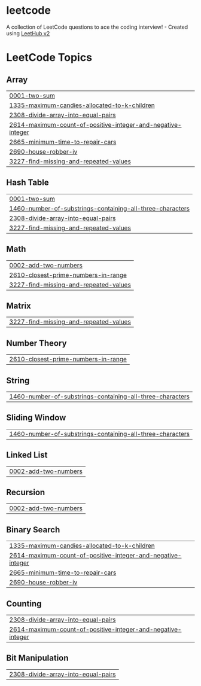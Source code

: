 # leetcode
A collection of LeetCode questions to ace the coding interview! - Created using [LeetHub v2](https://github.com/arunbhardwaj/LeetHub-2.0)

<!---LeetCode Topics Start-->
# LeetCode Topics
## Array
|  |
| ------- |
| [0001-two-sum](https://github.com/HaTToek/leetcode/tree/master/0001-two-sum) |
| [1335-maximum-candies-allocated-to-k-children](https://github.com/HaTToek/leetcode/tree/master/1335-maximum-candies-allocated-to-k-children) |
| [2308-divide-array-into-equal-pairs](https://github.com/HaTToek/leetcode/tree/master/2308-divide-array-into-equal-pairs) |
| [2614-maximum-count-of-positive-integer-and-negative-integer](https://github.com/HaTToek/leetcode/tree/master/2614-maximum-count-of-positive-integer-and-negative-integer) |
| [2665-minimum-time-to-repair-cars](https://github.com/HaTToek/leetcode/tree/master/2665-minimum-time-to-repair-cars) |
| [2690-house-robber-iv](https://github.com/HaTToek/leetcode/tree/master/2690-house-robber-iv) |
| [3227-find-missing-and-repeated-values](https://github.com/HaTToek/leetcode/tree/master/3227-find-missing-and-repeated-values) |
## Hash Table
|  |
| ------- |
| [0001-two-sum](https://github.com/HaTToek/leetcode/tree/master/0001-two-sum) |
| [1460-number-of-substrings-containing-all-three-characters](https://github.com/HaTToek/leetcode/tree/master/1460-number-of-substrings-containing-all-three-characters) |
| [2308-divide-array-into-equal-pairs](https://github.com/HaTToek/leetcode/tree/master/2308-divide-array-into-equal-pairs) |
| [3227-find-missing-and-repeated-values](https://github.com/HaTToek/leetcode/tree/master/3227-find-missing-and-repeated-values) |
## Math
|  |
| ------- |
| [0002-add-two-numbers](https://github.com/HaTToek/leetcode/tree/master/0002-add-two-numbers) |
| [2610-closest-prime-numbers-in-range](https://github.com/HaTToek/leetcode/tree/master/2610-closest-prime-numbers-in-range) |
| [3227-find-missing-and-repeated-values](https://github.com/HaTToek/leetcode/tree/master/3227-find-missing-and-repeated-values) |
## Matrix
|  |
| ------- |
| [3227-find-missing-and-repeated-values](https://github.com/HaTToek/leetcode/tree/master/3227-find-missing-and-repeated-values) |
## Number Theory
|  |
| ------- |
| [2610-closest-prime-numbers-in-range](https://github.com/HaTToek/leetcode/tree/master/2610-closest-prime-numbers-in-range) |
## String
|  |
| ------- |
| [1460-number-of-substrings-containing-all-three-characters](https://github.com/HaTToek/leetcode/tree/master/1460-number-of-substrings-containing-all-three-characters) |
## Sliding Window
|  |
| ------- |
| [1460-number-of-substrings-containing-all-three-characters](https://github.com/HaTToek/leetcode/tree/master/1460-number-of-substrings-containing-all-three-characters) |
## Linked List
|  |
| ------- |
| [0002-add-two-numbers](https://github.com/HaTToek/leetcode/tree/master/0002-add-two-numbers) |
## Recursion
|  |
| ------- |
| [0002-add-two-numbers](https://github.com/HaTToek/leetcode/tree/master/0002-add-two-numbers) |
## Binary Search
|  |
| ------- |
| [1335-maximum-candies-allocated-to-k-children](https://github.com/HaTToek/leetcode/tree/master/1335-maximum-candies-allocated-to-k-children) |
| [2614-maximum-count-of-positive-integer-and-negative-integer](https://github.com/HaTToek/leetcode/tree/master/2614-maximum-count-of-positive-integer-and-negative-integer) |
| [2665-minimum-time-to-repair-cars](https://github.com/HaTToek/leetcode/tree/master/2665-minimum-time-to-repair-cars) |
| [2690-house-robber-iv](https://github.com/HaTToek/leetcode/tree/master/2690-house-robber-iv) |
## Counting
|  |
| ------- |
| [2308-divide-array-into-equal-pairs](https://github.com/HaTToek/leetcode/tree/master/2308-divide-array-into-equal-pairs) |
| [2614-maximum-count-of-positive-integer-and-negative-integer](https://github.com/HaTToek/leetcode/tree/master/2614-maximum-count-of-positive-integer-and-negative-integer) |
## Bit Manipulation
|  |
| ------- |
| [2308-divide-array-into-equal-pairs](https://github.com/HaTToek/leetcode/tree/master/2308-divide-array-into-equal-pairs) |
<!---LeetCode Topics End-->